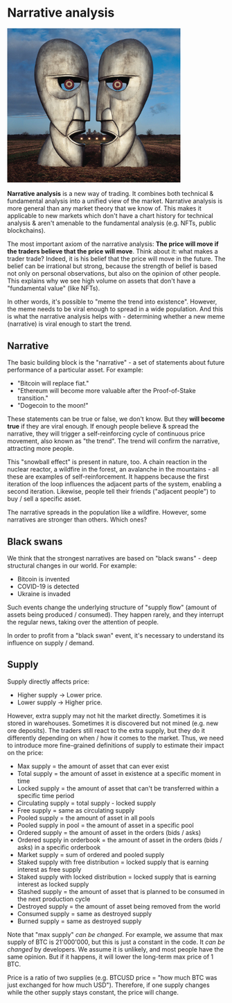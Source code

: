 # Narrative analysis

<img src="img/the-division-bell.jpg" width="400" />

**Narrative analysis** is a new way of trading. It combines both technical & fundamental analysis into a unified view of the market. Narrative analysis is more general than any market theory that we know of. This makes it applicable to new markets which don't have a chart history for technical analysis & aren't amenable to the fundamental analysis (e.g. NFTs, public blockchains).

The most important axiom of the narrative analysis: **The price will move if the traders believe that the price will move**. Think about it: what makes a trader trade? Indeed, it is his belief that the price will move in the future. The belief can be irrational but strong, because the strength of belief is based not only on personal observations, but also on the opinion of other people. This explains why we see high volume on assets that don't have a "fundamental value" (like NFTs).

In other words, it's possible to "meme the trend into existence". However, the meme needs to be viral enough to spread in a wide population. And this is what the narrative analysis helps with - determining whether a new meme (narrative) is viral enough to start the trend.

## Narrative

The basic building block is the "narrative" - a set of statements about future performance of a particular asset. For example:

* "Bitcoin will replace fiat."
* "Ethereum will become more valuable after the Proof-of-Stake transition."
* "Dogecoin to the moon!"

These statements can be true or false, we don't know. But they **will become true** if they are viral enough. If enough people believe & spread the narrative, they will trigger a self-reinforcing cycle of continuous price movement, also known as "the trend". The trend will confirm the narrative, attracting more people.

This "snowball effect" is present in nature, too. A chain reaction in the nuclear reactor, a wildfire in the forest, an avalanche in the mountains - all these are examples of self-reinforcement. It happens because the first iteration of the loop influences the adjacent parts of the system, enabling a second iteration. Likewise, people tell their friends ("adjacent people") to buy / sell a specific asset.

The narrative spreads in the population like a wildfire. However, some narratives are stronger than others. Which ones?

## Black swans

We think that the strongest narratives are based on "black swans" - deep structural changes in our world. For example:

* Bitcoin is invented
* COVID-19 is detected
* Ukraine is invaded

Such events change the underlying structure of "supply flow" (amount of assets being produced / consumed). They happen rarely, and they interrupt the regular news, taking over the attention of people.

In order to profit from a "black swan" event, it's necessary to understand its influence on supply / demand.

## Supply

Supply directly affects price:

* Higher supply -> Lower price.
* Lower supply -> Higher price.

However, extra supply may not hit the market directly. Sometimes it is stored in warehouses. Sometimes it is discovered but not mined (e.g. new ore deposits). The traders still react to the extra supply, but they do it differently depending on when / how it comes to the market. Thus, we need to introduce more fine-grained definitions of supply to estimate their impact on the price:

* Max supply = the amount of asset that can ever exist
* Total supply = the amount of asset in existence at a specific moment in time
* Locked supply = the amount of asset that can't be transferred within a specific time period
* Circulating supply = total supply - locked supply
* Free supply = same as circulating supply
* Pooled supply = the amount of asset in all pools
* Pooled supply in pool = the amount of asset in a specific pool
* Ordered supply = the amount of asset in the orders (bids / asks)
* Ordered supply in orderbook = the amount of asset in the orders (bids / asks) in a specific orderbook
* Market supply = sum of ordered and pooled supply
* Staked supply with free distribution = locked supply that is earning interest as free supply
* Staked supply with locked distribution = locked supply that is earning interest as locked supply
* Stashed supply = the amount of asset that is planned to be consumed in the next production cycle
* Destroyed supply = the amount of asset being removed from the world
* Consumed supply = same as destroyed supply
* Burned supply =  same as destroyed supply

Note that "max supply" _can be changed_. For example, we assume that max supply of BTC is 21'000'000, but this is just a constant in the code. It _can be changed_ by developers. We assume it is unlikely, and most people have the same opinion. But if it happens, it will lower the long-term max price of 1 BTC.

Price is a ratio of two supplies (e.g. BTCUSD price = "how much BTC was just exchanged for how much USD"). Therefore, if one supply changes while the other supply stays constant, the price will change.
